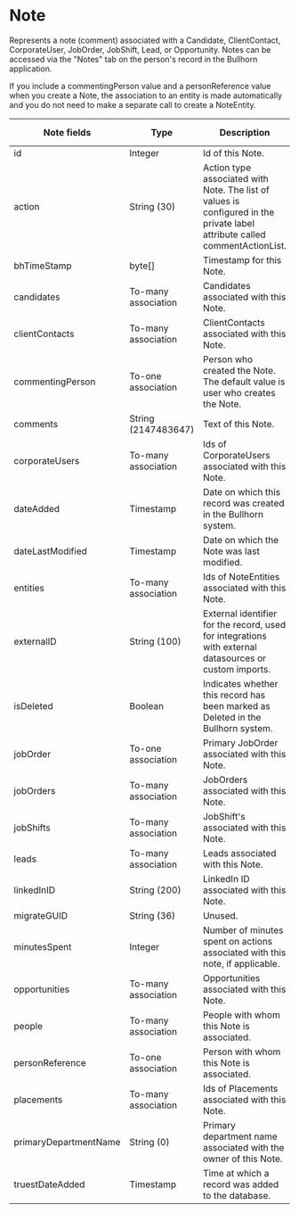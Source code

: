 # Note

Represents a note (comment) associated with a Candidate, ClientContact, CorporateUser, JobOrder, JobShift, Lead, or Opportunity. Notes can be accessed via the "Notes" tab on the person's record in the Bullhorn application.

If you include a commentingPerson value and a personReference value when you create a Note, the association to an entity is made automatically and you do not need to make a separate call to create a NoteEntity.

<table>
    <colgroup>
        <col width="20%" />
        <col width="20%" />
        <col width="20%" />
        <col width="20%" />
        <col width="20%" />
    </colgroup>
    <thead>
        <tr class="header">
            <th>Note fields</th>
            <th>Type</th>
            <th>Description</th>
            <th>Not null</th>
            <th>Read-only</th>
        </tr>
    </thead>
    <tbody>
        <tr class="even">
            <td>id</td>
            <td>Integer</td>
            <td>Id of this Note.</td>
            <td>X</td>
            <td></td>
        </tr>
        <tr class="odd">
            <td>action</td>
            <td>String (30)</td>
            <td>Action type associated with Note. The list of values is configured in the private label attribute called commentActionList.</td>
            <td></td>
            <td></td>
        </tr>
        <tr class="even">
            <td>bhTimeStamp</td>
            <td>byte[]</td>
            <td>Timestamp for this Note. </td>
            <td>X</td>
            <td></td>
        </tr>
        <tr class="odd">
            <td>candidates</td>
            <td>To-many association</td>
            <td>Candidates associated with this Note.</td>
            <td></td>
            <td></td>
        </tr>
        <tr class="even">
            <td>clientContacts</td>
            <td>To-many association</td>
            <td>ClientContacts associated with this Note.</td>
            <td></td>
            <td></td>
        </tr>
        <tr class="odd">
            <td>commentingPerson</td>
            <td>To-one association</td>
            <td>Person who created the Note. The default value is user who creates the Note.</td>
            <td>X</td>
            <td></td>
        </tr>
        <tr class="even">
            <td>comments</td>
            <td>String (2147483647)</td>
            <td>Text of this Note.</td>
            <td>X</td>
            <td></td>
        </tr>
        <tr class="odd">
            <td>corporateUsers</td>
            <td>To-many association</td>
            <td>Ids of CorporateUsers associated with this Note.</td>
            <td></td>
            <td></td>
        </tr>
        <tr class="even">
            <td>dateAdded</td>
            <td>Timestamp</td>
            <td>Date on which this record was created in the Bullhorn system.</td>
            <td>X</td>
            <td></td>
        </tr>
        <tr class="odd">
            <td>dateLastModified</td>
            <td>Timestamp</td>
            <td>Date on which the Note was last modified.</td>
            <td>X</td>
            <td>X</td>
        </tr>
        <tr class="even">
            <td>entities</td>
            <td>To-many association</td>
            <td>Ids of NoteEntities associated with this Note.</td>
            <td></td>
            <td>X</td>
        </tr>
        <tr class="odd">
            <td>externalID</td>
            <td>String (100)</td>
            <td>External identifier for the record, used for integrations with external datasources or custom imports.</td>
            <td></td>
            <td></td>
        </tr>
        <tr class="even">
            <td>isDeleted</td>
            <td>Boolean</td>
            <td>Indicates whether this record has been marked as Deleted in the Bullhorn system.</td>
            <td>X</td>
            <td></td>
        </tr>
        <tr class="odd">
            <td>jobOrder</td>
            <td>To-one association</td>
            <td>Primary JobOrder associated with this Note.</td>
            <td></td>
            <td></td>
        </tr>
        <tr class="even">
            <td>jobOrders</td>
            <td>To-many association</td>
            <td>JobOrders associated with this Note.</td>
            <td></td>
            <td>X</td>
        </tr>
        <tr class="odd">
            <td>jobShifts</td>
            <td>To-many association</td>
            <td>JobShift's associated with this Note.</td>
            <td></td>
            <td>X</td>
        </tr>
        <tr class="even">
            <td>leads</td>
            <td>To-many association</td>
            <td>Leads associated with this Note.</td>
            <td></td>
            <td>X</td>
        </tr>
        <tr class="odd">
            <td>linkedInID</td>
            <td>String (200)</td>
            <td>LinkedIn ID associated with this Note.</td>
            <td></td>
            <td></td>
        </tr>
        <tr class="even">
            <td>migrateGUID</td>
            <td>String (36)</td>
            <td>Unused.</td>
            <td></td>
            <td></td>
        </tr>
        <tr class="odd">
            <td>minutesSpent</td>
            <td>Integer</td>
            <td>Number of minutes spent on actions associated with this note, if applicable.</td>
            <td></td>
            <td></td>
        </tr>
        <tr class="even">
            <td>opportunities</td>
            <td>To-many association</td>
            <td>Opportunities associated with this Note.</td>
            <td></td>
            <td>X</td>
        </tr>
        <tr class="odd">
            <td>people</td>
            <td>To-many association</td>
            <td>People with whom this Note is associated.</td>
            <td></td>
            <td>X</td>
        </tr>
        <tr class="even">
            <td>personReference</td>
            <td>To-one association</td>
            <td>Person with whom this Note is associated.</td>
            <td>X</td>
            <td></td>
        </tr>
        <tr class="odd">
            <td>placements</td>
            <td>To-many association</td>
            <td>Ids of Placements associated with this Note.</td>
            <td></td>
            <td>X</td>
        </tr>
        <tr class="even">
            <td>primaryDepartmentName</td>
            <td>String (0)</td>
            <td>Primary department name associated with the owner of this Note.</td>
            <td></td>
            <td></td>
        </tr>
        <tr class="odd">
            <td>truestDateAdded</td>
            <td>Timestamp</td>
            <td>Time at which a record was added to the database.</td>
            <td></td>
            <td></td>
        </tr>
    </tbody>
</table> 
